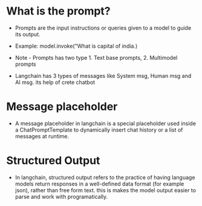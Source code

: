 # What is the prompt?

- Prompts are the input instructions or queries given to a model to guide its output.
- Example: model.invoke("What is capital of india.)
- Note - Prompts has two type 1. Text base prompts, 2. Multimodel prompts

- Langchain has 3 types of messages like System msg, Human msg and AI msg. its help of crete chatbot

# Message placeholder

- A message placeholder in langchain is a special placeholder used inside a ChatPromptTemplate to dynamically insert chat history or a list of messages at runtime.

# Structured Output

- In langchain, structured output refers to the practice of having language models return responses in a well-defined data format (for example json), rather than free form text. this is makes the model output easier to parse and work with programatically.
